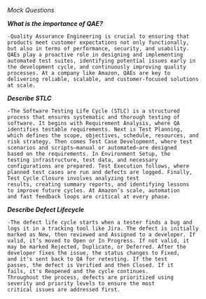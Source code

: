 *Mock Questions*

***What is the importance of QAE?***

    -Quality Assurance Engineering is crucial to ensuring that 
    products meet customer expectations not only functionally, 
    but also in terms of performance, security, and usability. 
    QAEs play a proactive role in designing and implementing 
    automated test suites, identifying potential issues early in 
    the development cycle, and continuously improving quality 
    processes. At a company like Amazon, QAEs are key to 
    delivering reliable, scalable, and customer-focused solutions 
    at scale.


***Describe STLC***

    -The Software Testing Life Cycle (STLC) is a structured 
    process that ensures systematic and thorough testing of 
    software. It begins with Requirement Analysis, where QA 
    identifies testable requirements. Next is Test Planning, 
    which defines the scope, objectives, schedule, resources, and
    risk strategy. Then comes Test Case Development, where test
    scenarios and scripts—manual or automated—are designed 
    based on the requirements. In Environment Setup, the 
    testing infrastructure, test data, and necessary 
    configurations are prepared. Test Execution follows, where
    planned test cases are run and defects are logged. Finally,
    Test Cycle Closure involves analyzing test 
    results, creating summary reports, and identifying lessons
    to improve future cycles. At Amazon’s scale, automation 
    and fast feedback loops are critical at every phase.

     


***Describe Defect Lifecycle***

    -The defect life cycle starts when a tester finds a bug and 
    logs it in a tracking tool like Jira. The defect is initially
    marked as New, then reviewed and Assigned to a developer. If
    valid, it’s moved to Open or In Progress. If not valid, it
    may be marked Rejected, Duplicate, or Deferred. After the
    developer fixes the issue, the status changes to Fixed,
    and it's sent back to QA for retesting. If the test
    passes, the defect is Verified and then Closed. If it
    fails, it's Reopened and the cycle continues.
    Throughout the process, defects are prioritized using
    severity and priority levels to ensure the most
    critical issues are addressed first.
